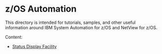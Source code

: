 # z/OS Automation

This directory is intended for tutorials, samples, and other useful information around IBM System Automation for z/OS and NetView for z/OS.

Content:
* [Status Display Facility](Status-Display-Facility) 
